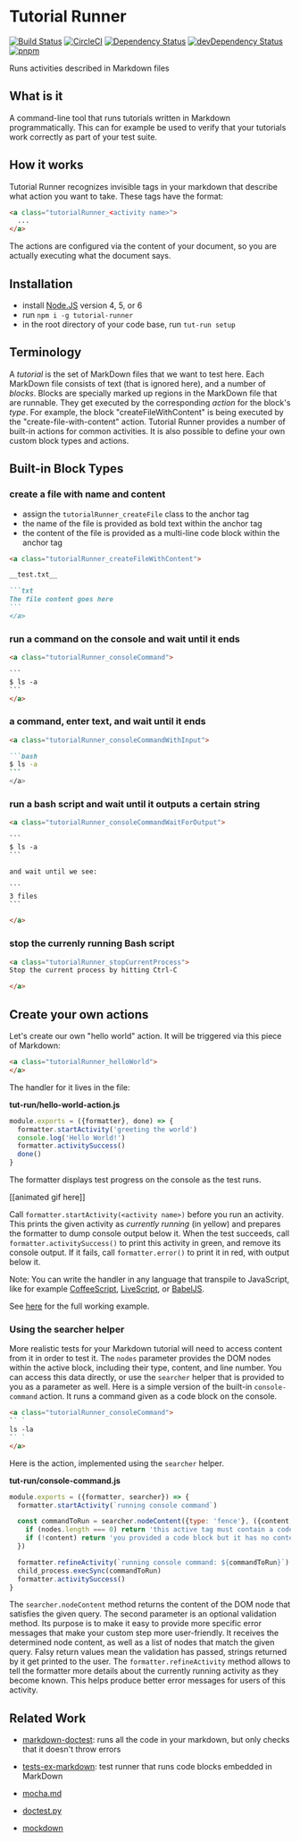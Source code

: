 # Tutorial Runner

[![Build Status](https://travis-ci.org/Originate/tutorial-runner.svg?branch=master)](https://travis-ci.org/Originate/tutorial-runner)
[![CircleCI](https://circleci.com/gh/Originate/tutorial-runner.svg?style=shield&circle-token=9ce35ed1cb30eb92c08211015f019fde2a0973a1)](https://circleci.com/gh/Originate/tutorial-runner)
[![Dependency Status](https://david-dm.org/originate/tutorial-runner.svg)](https://david-dm.org/originate/tutorial-runner)
[![devDependency Status](https://david-dm.org/originate/tutorial-runner/dev-status.svg)](https://david-dm.org/originate/tutorial-runner#info=devDependencies)
[![pnpm](https://img.shields.io/badge/pnpm-compatible-brightgreen.svg)](https://github.com/rstacruz/pnpm)



Runs activities described in Markdown files


## What is it

A command-line tool that runs tutorials written in Markdown programmatically.
This can for example be used to verify that your tutorials work correctly
as part of your test suite.


## How it works

Tutorial Runner recognizes invisible tags in your markdown
that describe what action you want to take.
These tags have the format:

```html
<a class="tutorialRunner_<activity name>">
  ...
</a>
```

The actions are configured via the content of your document,
so you are actually executing what the document says.


## Installation

- install [Node.JS](https://nodejs.org) version 4, 5, or 6
- run `npm i -g tutorial-runner`
- in the root directory of your code base, run `tut-run setup`


## Terminology

A _tutorial_ is the set of MarkDown files that we want to test here.
Each MarkDown file consists of text (that is ignored here),
and a number of _blocks_.
Blocks are specially marked up regions in the MarkDown file that are runnable.
They get executed by the corresponding _action_ for the block's _type_.
For example, the block "createFileWithContent"
is being executed by the "create-file-with-content" action.
Tutorial Runner provides a number of built-in actions for common activities.
It is also possible to define your own custom block types and actions.


## Built-in Block Types


### create a file with name and content
* assign the `tutorialRunner_createFile` class to the anchor tag
* the name of the file is provided as bold text within the anchor tag
* the content of the file is provided as a multi-line code block within the anchor tag

```markdown
<a class="tutorialRunner_createFileWithContent">

__test.txt__

```txt
The file content goes here
`​``
</a>
```


### run a command on the console and wait until it ends

```markdown
<a class="tutorialRunner_consoleCommand">

`​``
$ ls -a
`​``
</a>
```


### a command, enter text, and wait until it ends

```markdown
<a class="tutorialRunner_consoleCommandWithInput">

```bash
$ ls -a
`​``
</a>
```


### run a bash script and wait until it outputs a certain string

```markdown
<a class="tutorialRunner_consoleCommandWaitForOutput">

`​``
$ ls -a
`​``

and wait until we see:

`​``
3 files
`​``

</a>
```


### stop the currenly running Bash script

```markdown
<a class="tutorialRunner_stopCurrentProcess">
Stop the current process by hitting Ctrl-C

</a>
```


## Create your own actions

Let's create our own "hello world" action.
It will be triggered via this piece of Markdown:

```markdown
<a class="tutorialRunner_helloWorld">
</a>
```

The handler for it lives in the file:

__tut-run/hello-world-action.js__

```javascript
module.exports = ({formatter}, done) => {
  formatter.startActivity('greeting the world')
  console.log('Hello World!')
  formatter.activitySuccess()
  done()
}
```

The formatter displays test progress on the console as the test runs.

[[animated gif here]]

Call `formatter.startActivity(<activity name>)` before you run an activity.
This prints the given activity as _currently running_ (in yellow)
and prepares the formatter to dump console output below it.
When the test succeeds, call `formatter.activitySuccess()`
to print this activity in green,
and remove its console output.
If it fails, call `formatter.error()` to print it in red,
with output below it.

Note: You can write the handler in any language that transpile to JavaScript,
like for example [CoffeeScript](), [LiveScript](), or [BabelJS]().

See [here](examples/custom-action) for the full working example.


### Using the searcher helper

More realistic tests for your Markdown tutorial
will need to access content from it
in order to test it.
The `nodes` parameter provides the DOM nodes within the active block,
including their type, content, and line number.
You can access this data directly,
or use the `searcher` helper that is provided to you as a parameter as well.
Here is a simple version of the built-in `console-command` action.
It runs a command given as a code block on the console.

````markdown
<a class="tutorialRunner_consoleCommand">
`` `
ls -la
`` `
</a>
````

Here is the action, implemented using the `searcher` helper.

__tut-run/console-command.js__

```javascript
module.exports = ({formatter, searcher}) => {
  formatter.startActivity(`running console command`)

  const commandToRun = searcher.nodeContent({type: 'fence'}, ({content, nodes}) => {
    if (nodes.length === 0) return 'this active tag must contain a code block with the command to run'
    if (!content) return 'you provided a code block but it has no content'
  })

  formatter.refineActivity(`running console command: ${commandToRun}`)
  child_process.execSync(commandToRun)
  formatter.activitySuccess()
}
```

The `searcher.nodeContent` method returns the content of the DOM node
that satisfies the given query.
The second parameter is an optional validation method.
Its purpose is to make it easy to provide more specific error messages
that make your custom step more user-friendly.
It receives the determined node content, as well as a list of nodes that match the given query.
Falsy return values mean the validation has passed,
strings returned by it get printed to the user.
The `formatter.refineActivity` method allows to tell the formatter
more details about the currently running activity as they become known.
This helps produce better error messages for users of this activity.


## Related Work

* [markdown-doctest](https://github.com/Widdershin/markdown-doctest):
  runs all the code in your markdown, but only checks that it doesn't throw errors

* [tests-ex-markdown](https://github.com/anko/tests-ex-markdown):
  test runner that runs code blocks embedded in MarkDown

* [mocha.md](https://github.com/sidorares/mocha.md)

* [doctest.py](https://docs.python.org/2/library/doctest.html#simple-usage-checking-examples-in-a-text-file)

* [mockdown](https://github.com/pjeby/mockdown)
